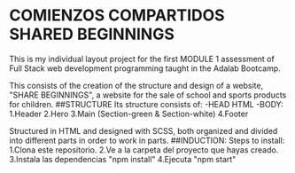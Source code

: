 

# COMIENZOS COMPARTIDOS SHARED BEGINNINGS

This is my individual layout project for the first MODULE 1 assessment of Full Stack web development programming taught in the Adalab Bootcamp.

This consists of the creation of the structure and design of a website, "SHARE BEGINNINGS", a website for the sale of school and sports products for children.
##STRUCTURE
Its structure consists of:
-HEAD HTML
-BODY:
     1.Header
     2.Hero
     3.Main (Section-green & Section-white)
     4.Footer

Structured in HTML and designed with SCSS, both organized and divided into different parts in order to work in parts.
##INDUCTION:
Steps to install:
1.Clona este repositorio.
2.Ve a la carpeta del proyecto que hayas creado.
3.Instala las dependencias "npm install"
4.Ejecuta "npm start"
